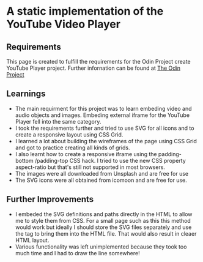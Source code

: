 # A static implementation of the YouTube Video Player 
## Requirements
This page is created to fulfill the requirements for the Odin Project create YouTube Player project. 
Further infornation can be found at [The Odin Project](https://www.theodinproject.com/courses/html-and-css/lessons/embedding-images-and-video)
## Learnings
* The main requirment for this project was to learn embeding video and audio objects and images. Embeding external iframe for the YouTube Player fell into the same category. 
* I took the requirements further and tried to use SVG for all icons and to create a responsive layout using CSS Grid. 
* I learned a lot about building the wireframes of the page using CSS Grid and got to practice creating all kinds of grids. 
* I also learnt how to create a responsive iframe using the padding-bottom /padding-top CSS hack. I tried to use the new CSS property aspect-ratio but that's still not supported in most browsers. 
* The images were all downloaded from Unsplash and are free for use
* The SVG icons were all obtained from icomoon and are free for use. 
## Further Improvements
* I embeded the SVG definitions and paths directly in the HTML to allow me to style them from CSS. For a small page such as this this method would work but ideally I should store the SVG files separately and use the <object> tag to bring them into the HTML file. That would also result in cleaer HTML layout. 
* Various functionality was left unimplemented because they took too much time and I had to draw the line somewhere!
